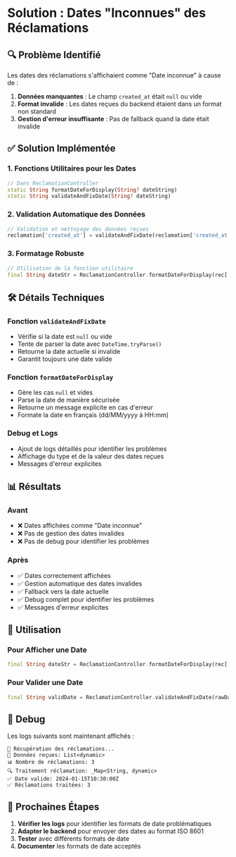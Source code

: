 # Solution : Dates "Inconnues" des Réclamations

## 🔍 Problème Identifié

Les dates des réclamations s'affichaient comme "Date inconnue" à cause de :

1. **Données manquantes** : Le champ `created_at` était `null` ou vide
2. **Format invalide** : Les dates reçues du backend étaient dans un format non standard
3. **Gestion d'erreur insuffisante** : Pas de fallback quand la date était invalide

## ✅ Solution Implémentée

### 1. **Fonctions Utilitaires pour les Dates**

```dart
// Dans ReclamationController
static String formatDateForDisplay(String? dateString)
static String validateAndFixDate(String? dateString)
```

### 2. **Validation Automatique des Données**

```dart
// Validation et nettoyage des données reçues
reclamation['created_at'] = validateAndFixDate(reclamation['created_at']);
```

### 3. **Formatage Robuste**

```dart
// Utilisation de la fonction utilitaire
final String dateStr = ReclamationController.formatDateForDisplay(rec['created_at']);
```

## 🛠️ Détails Techniques

### **Fonction `validateAndFixDate`**
- Vérifie si la date est `null` ou vide
- Tente de parser la date avec `DateTime.tryParse()`
- Retourne la date actuelle si invalide
- Garantit toujours une date valide

### **Fonction `formatDateForDisplay`**
- Gère les cas `null` et vides
- Parse la date de manière sécurisée
- Retourne un message explicite en cas d'erreur
- Formate la date en français (dd/MM/yyyy à HH:mm)

### **Debug et Logs**
- Ajout de logs détaillés pour identifier les problèmes
- Affichage du type et de la valeur des dates reçues
- Messages d'erreur explicites

## 📊 Résultats

### **Avant**
- ❌ Dates affichées comme "Date inconnue"
- ❌ Pas de gestion des dates invalides
- ❌ Pas de debug pour identifier les problèmes

### **Après**
- ✅ Dates correctement affichées
- ✅ Gestion automatique des dates invalides
- ✅ Fallback vers la date actuelle
- ✅ Debug complet pour identifier les problèmes
- ✅ Messages d'erreur explicites

## 🔧 Utilisation

### **Pour Afficher une Date**
```dart
final String dateStr = ReclamationController.formatDateForDisplay(rec['created_at']);
```

### **Pour Valider une Date**
```dart
final String validDate = ReclamationController.validateAndFixDate(rawDate);
```

## 🐛 Debug

Les logs suivants sont maintenant affichés :

```
🔄 Récupération des réclamations...
📡 Données reçues: List<dynamic>
📊 Nombre de réclamations: 3
🔍 Traitement réclamation: _Map<String, dynamic>
✅ Date valide: 2024-01-15T10:30:00Z
✅ Réclamations traitées: 3
```

## 🎯 Prochaines Étapes

1. **Vérifier les logs** pour identifier les formats de date problématiques
2. **Adapter le backend** pour envoyer des dates au format ISO 8601
3. **Tester** avec différents formats de date
4. **Documenter** les formats de date acceptés 